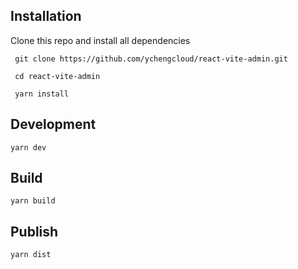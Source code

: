 ## Installation

Clone this repo and install all dependencies

```
 git clone https://github.com/ychengcloud/react-vite-admin.git

 cd react-vite-admin

 yarn install
```

## Development

``` 
yarn dev 
```

## Build

```
yarn build
```

## Publish

```
yarn dist
```
